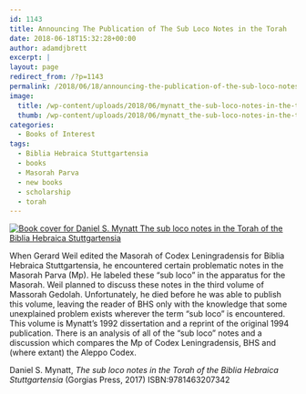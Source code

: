 ```yaml
---
id: 1143
title: Announcing The Publication of The Sub Loco Notes in the Torah
date: 2018-06-18T15:32:28+00:00
author: adamdjbrett
excerpt: |
layout: page
redirect_from: /?p=1143
permalink: /2018/06/18/announcing-the-publication-of-the-sub-loco-notes-in-the-torah/
image:
  title: /wp-content/uploads/2018/06/mynatt_the-sub-loco-notes-in-the-torah-of-the-biblia-hebraica-stuttgartensia.png
  thumb: /wp-content/uploads/2018/06/mynatt_the-sub-loco-notes-in-the-torah-of-the-biblia-hebraica-stuttgartensia-150x150.png
categories:
  - Books of Interest
tags:
  - Biblia Hebraica Stuttgartensia
  - books
  - Masorah Parva
  - new books
  - scholarship
  - torah
---
```

[<img class="alignleft size-medium wp-image-1145" src="/wp-content/uploads/2018/06/mynatt_the-sub-loco-notes-in-the-torah-of-the-biblia-hebraica-stuttgartensia-203x300.png" alt="Book cover for Daniel S. Mynatt The sub loco notes in the Torah of the Biblia Hebraica Stuttgartensia" width="203" height="300" srcset="/wp-content/uploads/2018/06/mynatt_the-sub-loco-notes-in-the-torah-of-the-biblia-hebraica-stuttgartensia-203x300.png 203w, /wp-content/uploads/2018/06/mynatt_the-sub-loco-notes-in-the-torah-of-the-biblia-hebraica-stuttgartensia.png 625w" sizes="(max-width: 203px) 100vw, 203px" />](/wp-content/uploads/2018/06/mynatt_the-sub-loco-notes-in-the-torah-of-the-biblia-hebraica-stuttgartensia.png)

When Gerard Weil edited the Masorah of Codex Leningradensis for Biblia Hebraica Stuttgartensia, he encountered certain problematic notes in the Masorah Parva (Mp). He labeled these “sub loco” in the apparatus for the Masorah. Weil planned to discuss these notes in the third volume of Massorah Gedolah. Unfortunately, he died before he was able to publish this volume, leaving the reader of BHS only with the knowledge that some unexplained problem exists wherever the term “sub loco” is encountered. This volume is Mynatt’s 1992 dissertation and a reprint of the original 1994 publication. There is an analysis of all of the “sub loco” notes and a discussion which compares the Mp of Codex Leningradensis, BHS and (where extant) the Aleppo Codex.

Daniel S. Mynatt, _The sub loco notes in the Torah of the Biblia Hebraica Stuttgartensia_ (Gorgias Press, 2017) ISBN:9781463207342
